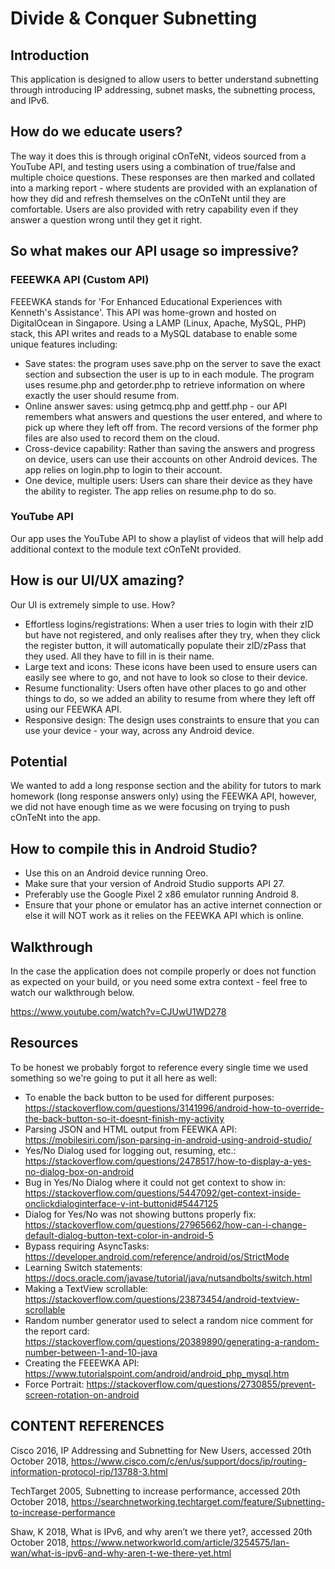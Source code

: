 # Divide & Conquer Subnetting
## Introduction
This application is designed to allow users to better understand subnetting through introducing IP addressing, subnet masks, the subnetting process, and IPv6.

## How do we educate users?
The way it does this is through original cOnTeNt, videos sourced from a YouTube API, and testing users using a combination of true/false and multiple choice questions. These responses are then marked and collated into a marking report - where students are provided with an explanation of how they did and refresh themselves on the cOnTeNt until they are comfortable. Users are also provided with retry capability even if they answer a question wrong until they get it right.

## So what makes our API usage so impressive?
### FEEEWKA API (Custom API)
FEEEWKA stands for 'For Enhanced Educational Experiences with Kenneth's Assistance'. This API was home-grown and hosted on DigitalOcean in Singapore. Using a LAMP (Linux, Apache, MySQL, PHP) stack, this API writes and reads to a MySQL database to enable some unique features including:
- Save states: the program uses save.php on the server to save the exact section and subsection the user is up to in each module. The program uses resume.php and getorder.php to retrieve information on where exactly the user should resume from.
- Online answer saves: using getmcq.php and gettf.php - our API remembers what answers and questions the user entered, and where to pick up where they left off from. The record versions of the former php files are also used to record them on the cloud.
- Cross-device capability: Rather than saving the answers and progress on device, users can use their accounts on other Android devices. The app relies on login.php to login to their account.
- One device, multiple users: Users can share their device as they have the ability to register. The app relies on resume.php to do so.
### YouTube API
Our app uses the YouTube API to show a playlist of videos that will help add additional context to the module text cOnTeNt provided.

## How is our UI/UX amazing?
Our UI is extremely simple to use. How?
- Effortless logins/registrations: When a user tries to login with their zID but have not registered, and only realises after they try, when they click the register button, it will automatically populate their zID/zPass that they used. All they have to fill in is their name.
- Large text and icons: These icons have been used to ensure users can easily see where to go, and not have to look so close to their device.
- Resume functionality: Users often have other places to go and other things to do, so we added an ability to resume from where they left off using our FEEWKA API.
- Responsive design: The design uses constraints to ensure that you can use your device - your way, across any Android device.

## Potential
We wanted to add a long response section and the ability for tutors to mark homework (long response answers only) using the FEEWKA API, however, we did not have enough time as we were focusing on trying to push cOnTeNt into the app.

## How to compile this in Android Studio?
- Use this on an Android device running Oreo.
- Make sure that your version of Android Studio supports API 27.
- Preferably use the Google Pixel 2 x86 emulator running Android 8.
- Ensure that your phone or emulator has an active internet connection or else it will NOT work as it relies on the FEEWKA API which is online.

## Walkthrough
In the case the application does not compile properly or does not function as expected on your build, or you need some extra context - feel free to watch our walkthrough below.

https://www.youtube.com/watch?v=CJUwU1WD278

## Resources
To be honest we probably forgot to reference every single time we used something so we're going to put it all here as well:
- To enable the back button to be used for different purposes: https://stackoverflow.com/questions/3141996/android-how-to-override-the-back-button-so-it-doesnt-finish-my-activity
- Parsing JSON and HTML output from FEEWKA API: https://mobilesiri.com/json-parsing-in-android-using-android-studio/
- Yes/No Dialog used for logging out, resuming, etc.: https://stackoverflow.com/questions/2478517/how-to-display-a-yes-no-dialog-box-on-android
- Bug in Yes/No Dialog where it could not get context to show in: https://stackoverflow.com/questions/5447092/get-context-inside-onclickdialoginterface-v-int-buttonid#5447125
- Dialog for Yes/No was not showing buttons properly fix: https://stackoverflow.com/questions/27965662/how-can-i-change-default-dialog-button-text-color-in-android-5
- Bypass requiring AsyncTasks: https://developer.android.com/reference/android/os/StrictMode
- Learning Switch statements: https://docs.oracle.com/javase/tutorial/java/nutsandbolts/switch.html
- Making a TextView scrollable: https://stackoverflow.com/questions/23873454/android-textview-scrollable
- Random number generator used to select a random nice comment for the report card: https://stackoverflow.com/questions/20389890/generating-a-random-number-between-1-and-10-java
- Creating the FEEEWKA API: https://www.tutorialspoint.com/android/android_php_mysql.htm
- Force Portrait: https://stackoverflow.com/questions/2730855/prevent-screen-rotation-on-android

## CONTENT REFERENCES
Cisco 2016, IP Addressing and Subnetting for New Users, accessed 20th October 2018, 
<https://www.cisco.com/c/en/us/support/docs/ip/routing-information-protocol-rip/13788-3.html>

TechTarget 2005, Subnetting to increase performance, accessed 20th October 2018,
<https://searchnetworking.techtarget.com/feature/Subnetting-to-increase-performance>

Shaw, K 2018, What is IPv6, and why aren’t we there yet?, accessed 20th October 2018,
<https://www.networkworld.com/article/3254575/lan-wan/what-is-ipv6-and-why-aren-t-we-there-yet.html>
